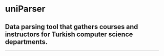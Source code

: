 # uniParser
## Data parsing tool that gathers courses and instructors for Turkish computer science departments.

---


